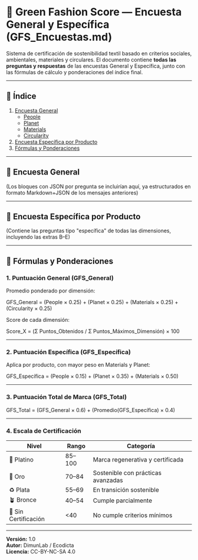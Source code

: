 # 🌿 Green Fashion Score — Encuesta General y Específica (GFS_Encuestas.md)

Sistema de certificación de sostenibilidad textil basado en criterios sociales, ambientales, materiales y circulares.
El documento contiene **todas las preguntas y respuestas** de las encuestas General y Específica, junto con las fórmulas de cálculo y ponderaciones del índice final.

---

## 🧭 Índice

1. [Encuesta General](#encuesta-general)
   - [People](#people)
   - [Planet](#planet)
   - [Materials](#materials)
   - [Circularity](#circularity)
2. [Encuesta Específica por Producto](#encuesta-específica-por-producto)
3. [Fórmulas y Ponderaciones](#fórmulas-y-ponderaciones)

---

## 🧩 Encuesta General

(Los bloques con JSON por pregunta se incluirían aquí, ya estructurados en formato Markdown+JSON de los mensajes anteriores)

---

## 🧶 Encuesta Específica por Producto

(Contiene las preguntas tipo "específica" de todas las dimensiones, incluyendo las extras B–E)

---

## 🧮 Fórmulas y Ponderaciones

### 1. Puntuación General (GFS_General)

Promedio ponderado por dimensión:

GFS_General = (People × 0.25) + (Planet × 0.25) + (Materials × 0.25) + (Circularity × 0.25)

Score de cada dimensión:

Score_X = (Σ Puntos_Obtenidos / Σ Puntos_Máximos_Dimensión) × 100

---

### 2. Puntuación Específica (GFS_Específica)

Aplica por producto, con mayor peso en Materials y Planet:

GFS_Específica = (People × 0.15) + (Planet × 0.35) + (Materials × 0.50)

---

### 3. Puntuación Total de Marca (GFS_Total)

GFS_Total = (GFS_General × 0.6) + (Promedio(GFS_Específica) × 0.4)

---

### 4. Escala de Certificación

| Nivel | Rango | Categoría |
|-------|--------|-----------|
| 🌿 Platino | 85–100 | Marca regenerativa y certificada |
| 🌱 Oro | 70–84 | Sostenible con prácticas avanzadas |
| ♻️ Plata | 55–69 | En transición sostenible |
| 🪴 Bronce | 40–54 | Cumple parcialmente |
| 🚫 Sin Certificación | <40 | No cumple criterios mínimos |

---

**Versión:** 1.0  
**Autor:** DimunLab / Ecodicta  
**Licencia:** CC-BY-NC-SA 4.0  

